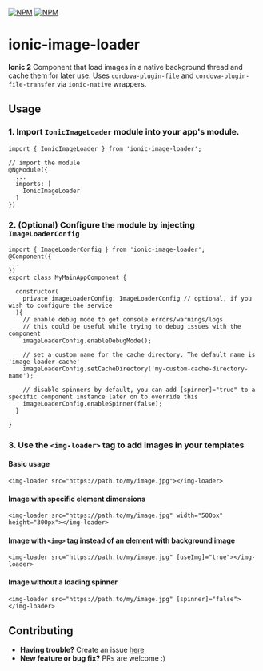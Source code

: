 [![NPM](https://nodei.co/npm/ionic-image-loader.png?stars&downloads)](https://nodei.co/npm/ionic-image-loader/)
[![NPM](https://nodei.co/npm-dl/ionic-image-loader.png?months=6&height=2)](https://nodei.co/npm/ionic-image-loader/)

# ionic-image-loader
**Ionic 2** Component that load images in a native background thread and cache them for later use. Uses `cordova-plugin-file` and `cordova-plugin-file-transfer` via `ionic-native` wrappers.

## Usage

### 1. Import `IonicImageLoader` module into your app's module.

```
import { IonicImageLoader } from 'ionic-image-loader';

// import the module
@NgModule({
  ...
  imports: [
    IonicImageLoader
  ]
})
```

### 2. (Optional) Configure the module by injecting `ImageLoaderConfig`
```
import { ImageLoaderConfig } from 'ionic-image-loader';
@Component({
...
})
export class MyMainAppComponent {
  
  constructor(
    private imageLoaderConfig: ImageLoaderConfig // optional, if you wish to configure the service 
  ){
    // enable debug mode to get console errors/warnings/logs
    // this could be useful while trying to debug issues with the component
    imageLoaderConfig.enableDebugMode();
    
    // set a custom name for the cache directory. The default name is 'image-loader-cache'
    imageLoaderConfig.setCacheDirectory('my-custom-cache-directory-name');
    
    // disable spinners by default, you can add [spinner]="true" to a specific component instance later on to override this
    imageLoaderConfig.enableSpinner(false);
  }
  
}
```

### 3. Use the `<img-loader>` tag to add images in your templates

#### Basic usage
```
<img-loader src="https://path.to/my/image.jpg"></img-loader>
```

#### Image with specific element dimensions
```
<img-loader src="https://path.to/my/image.jpg" width="500px" height="300px"></img-loader>
```

#### Image with `<img>` tag instead of an element with background image
```
<img-loader src="https://path.to/my/image.jpg" [useImg]="true"></img-loader>
```

#### Image without a loading spinner
```
<img-loader src="https://path.to/my/image.jpg" [spinner]="false"></img-loader>
```


## Contributing
- **Having trouble?** Create an issue [here](https://github.com/zyramedia/ionic-image-loader/issues/new)
- **New feature or bug fix?** PRs are welcome :)
